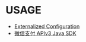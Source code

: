 # USAGE

- [Externalized Configuration](https://docs.spring.io/spring-boot/docs/1.0.1.RELEASE/reference/html/boot-features-external-config.html)
- [微信支付 APIv3 Java SDK](https://github.com/wechatpay-apiv3/wechatpay-java)
